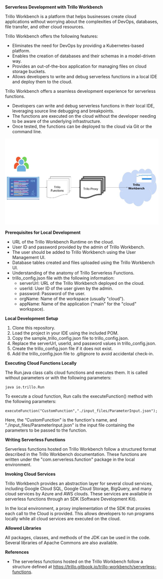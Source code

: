 **Serverless Development with Trillo Workbench**

Trillo Workbench is a platform that helps businesses create cloud applications without worrying about the complexities of DevOps, databases, file transfer, and other cloud resources.

Trillo Workbench offers the following features:
* Eliminates the need for DevOps by providing a Kubernetes-based platform.
* Enables the creation of databases and their schemas in a model-driven way.
* Provides an out-of-the-box application for managing files on cloud storage buckets.
* Allows developers to write and debug serverless functions in a local IDE and deploy them to the cloud.

Trillo Workbench offers a seamless development experience for serverless functions.
* Developers can write and debug serverless functions in their local IDE, leveraging source line debugging and breakpoints.
* The functions are executed on the cloud without the developer needing to be aware of the underlying infrastructure.
* Once tested, the functions can be deployed to the cloud via Git or the command line.

![image1.jpg](docs/html/images/image1.jpg)

**Prerequisites for Local Development**

* URL of the Trillo Workbench Runtime on the cloud.
* User ID and password provided by the admin of Trillo Workbench.
* The user should be added to Trillo Workbench using the User Management UI.
* Database tables created and files uploaded using the Trillo Workbench UI.
* Understanding of the anatomy of Trillo Serverless Functions.
* trillo_config.json file with the following information:
    * serverUrl: URL of the Trillo Workbench deployed on the cloud.
    * userId: User ID of the user given by the admin.
    * password: Password of the user.
    * orgName: Name of the workspace (usually "cloud").
    * appName: Name of the application ("main" for the "cloud" workspace).

**Local Development Setup**

1. Clone this repository.
2. Load the project in your IDE using the included POM.
3. Copy the sample_trillo_config.json file to trillo_config.json.
4. Replace the serverUrl, userId, and password values in trillo_config.json.
5. Create the trillo_config.json file if it does not exist.
6. Add the trillo_config.json file to .gitignore to avoid accidental check-in.

**Executing Cloud Functions Locally**

The Run.java class calls cloud functions and executes them. It is called without parameters or with the following parameters:

```
java io.trillo.Run
```

To execute a cloud function, Run calls the executeFunction() method with the following parameters:

```
executeFunction("CustomFunction","./input_files/ParameterInput.json");
```

Here, the “CustomFunction" is the function's name, and "./input_files/ParameterInput.json" is the input file containing the parameters to be passed to the function.

**Writing Serverless Functions**

Serverless functions hosted on Trillo Workbench follow a structured format described in the Trillo Workbench documentation. These functions are written under the "com.serverless.function" package in the local environment.

**Invoking Cloud Services**

Trillo Workbench provides an abstraction layer for several cloud services, including Google Cloud SQL, Google Cloud Storage, BigQuery, and many cloud services by Azure and AWS clouds. These services are available in serverless functions through an SDK (Software Development Kit).

In the local environment, a proxy implementation of the SDK that proxies each call to the Cloud is provided. This allows developers to run programs locally while all cloud services are executed on the cloud.

**Allowed Libraries**

All packages, classes, and methods of the JDK can be used in the code. Several libraries of Apache Commons are also available.

**References**
* The serverless functions hosted on the Trillo Workbench follow a structure defined at https://trillo.gitbook.io/trillo-workbench/serverless-functions.

